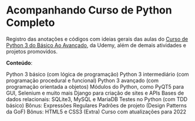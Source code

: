 # Acompanhando Curso de Python Completo

Registro das anotações e códigos com ideias gerais das aulas do [Curso de Python 3 do Básico Ao Avançado](https://www.udemy.com/course/python-3-do-zero-ao-avancado/learn/lecture/15099296#overview), da Udemy, além de demais atividades e projetos promovidos.


**Conteúdo**:

Python 3 básico (com lógica de programação)
Python 3 intermediário (com programação procedural e funcional)
Python 3 avançado (com programação orientada a objetos)
Módulos do Python, como PyQT5 para GUI, Selenium e muito mais
Django para criação de sites e APIs
Bases de dados relacionais: SQLite3, MySQL e MariaDB
Testes no Python (com TDD básico)
Bônus: Expressões Regulares
Padrões de projeto (Design Patterns da GoF)
Bônus: HTML5 e CSS3 (Extra)
Curso com atualizações para 2022

